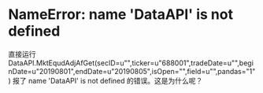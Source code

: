 # NameError: name 'DataAPI' is not defined

直接运行DataAPI.MktEqudAdjAfGet(secID=u"",ticker=u"688001",tradeDate=u"",beginDate=u"20190801",endDate=u"20190805",isOpen="",field=u"",pandas="1")
报了 name 'DataAPI' is not defined 的错误。这是为什么呢？